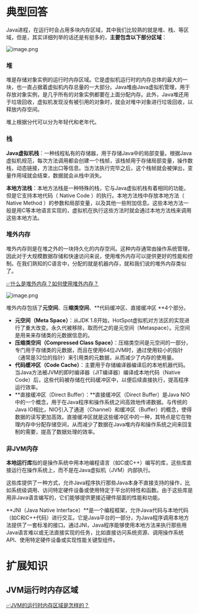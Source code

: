 # 典型回答

Java进程，在运行时会占用多块内存区域，其中我们比较熟的就是堆、栈、等区域，但是，其实详细列举的话还是有挺多的，**主要包含以下部分区域**：

![image.png](https://cdn.nlark.com/yuque/0/2024/png/5378072/1707114803397-eeb6e8b3-c371-4b57-94a0-30034df8f17d.png#averageHue=%23faf9f9&clientId=u414c80f6-0ce5-4&from=paste&height=664&id=u86dcaaf9&originHeight=1700&originWidth=2326&originalType=binary&ratio=2&rotation=0&showTitle=false&size=1754346&status=done&style=none&taskId=u38ae96c5-cd98-4e48-bbc2-4610f69bf65&title=&width=909)

### 堆

堆是存储对象实例的运行时内存区域。它是虚拟机运行时的内存总体的最大的一块，也一直占据着虚拟机内存总量的一大部分。Java堆由Java虚拟机管理，用于存放对象实例，是几乎所有的对象实例都要在上面分配内存。此外，Java堆还用于垃圾回收，虚拟机发现没有被引用的对象时，就会对堆中对象进行垃圾回收，以释放内存空间。

堆上根据分代可以分为年轻代和老年代。

### 栈

**Java虚拟机栈**：一种线程私有的存储器，用于存储Java中的局部变量。根据Java虚拟机规范，每次方法调用都会创建一个栈帧，该栈帧用于存储局部变量，操作数栈，动态链接，方法出口等信息。当方法执行完毕之后，这个栈帧就会被弹出，变量作用域就会结束，数据就会从栈中消失。

**本地方法栈**：本地方法栈是一种特殊的栈，它与Java虚拟机栈有着相同的功能，但是它支持本地代码（ Native Code ）的执行。本地方法栈中存放本地方法（ Native Method ）的参数和局部变量，以及其他一些附加信息。这些本地方法一般是用C等本地语言实现的，虚拟机在执行这些方法时就会通过本地方法栈来调用这些本地方法。

### 堆外内存

堆外内存则是在堆之外的一块持久化的内存空间。这种内存通常由操作系统管理，因此对于大规模数据存储和快速访问来说，使用堆外内存可以提供更好的性能和控制。在我们熟知的C语言中，分配的就是机器内存，就和我们说的堆外内存类似了。

[✅什么是堆外内存？如何使用堆外内存？](https://www.yuque.com/hollis666/fo22bm/roit5c9y04z6fqae?view=doc_embed)

![image.png](https://cdn.nlark.com/yuque/0/2024/png/5378072/1707115324751-bfa17f40-83b7-465b-99d5-2926817c6bba.png#averageHue=%23cddcef&clientId=u414c80f6-0ce5-4&from=paste&height=302&id=u41f4359e&originHeight=604&originWidth=1028&originalType=binary&ratio=2&rotation=0&showTitle=false&size=324674&status=done&style=none&taskId=u4775dff6-8bda-424d-b950-411f3b056ef&title=&width=514)

堆外内存包括了**元空间**、压**缩类空间**、**代码缓冲区、直接缓冲区 **4个部分。

- **元空间（Meta Space）**：从JDK 1.8开始，HotSpot虚拟机对方法区的实现进行了重大改变。永久代被移除，取而代之的是元空间（Metaspace）。元空间是用来来存储类的元数据信息的。
- **压缩类空间（Compressed Class Space）**：压缩类空间是元空间的一部分，专门用于存储类的元数据，而且在使用64位JVM时，通过使用较小的指针（通常是32位的指针）来引用类的元数据，从而减少了内存的使用量。
- **代码缓冲区（Code Cache）**：主要用于存储编译器编译后的本地机器代码。当Java方法被JVM的即时编译器（JIT编译器）编译成本地代码（Native Code）后，这些代码被存储在代码缓冲区中，以便后续直接执行，提高程序运行效率。
- **直接缓冲区（Direct Buffer）：**直接缓冲区（Direct Buffer）是Java NIO中的一个概念，用于在Java程序和操作系统之间高效地传递数据。与传统的Java IO相比，NIO引入了通道（Channel）和缓冲区（Buffer）的概念，使得数据的读写更加高效。直接缓冲区就是这些缓冲区中的一种，其特点是它在物理内存中分配存储空间，从而减少了数据在Java堆内存和操作系统之间来回复制的需要，提高了数据处理的效率。

### 非JVM内存

**本地运行库**指的是操作系统中用本地编程语言（如C或C++）编写的库，这些库直接运行在操作系统上，而不是在Java虚拟机（JVM）内部执行。

这些库提供了一种方式，允许Java程序执行那些Java本身不直接支持的操作，比如系统级调用、访问特定硬件设备或使用特定于平台的特性和函数。由于这些库是用非Java语言编写的，它们能够提供更接近硬件层面的性能和功能。

**JNI（Java Native Interface）**是一个编程框架，允许Java代码与本地代码（如C和C++代码）进行交互。它是Java平台的一部分，为Java程序调用本地方法提供了一套标准的接口。通过JNI，Java程序能够使用本地方法来执行那些用Java语言难以或无法直接实现的任务，比如直接访问系统资源、调用操作系统API、使用特定硬件设备或实现性能关键型组件。

# 扩展知识

## JVM运行时内存区域

[✅JVM的运行时内存区域是怎样的？](https://www.yuque.com/hollis666/fo22bm/oyxrdhamqrmn291o?view=doc_embed)
